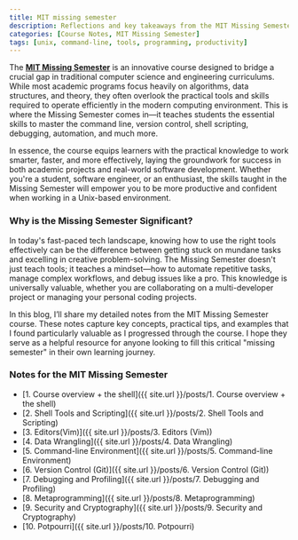 ```yaml
---
title: MIT missing semester
description: Reflections and key takeaways from the MIT Missing Semester course — a must-read for developers seeking to enhance their software engineering skills.
categories: [Course Notes, MIT Missing Semester]
tags: [unix, command-line, tools, programming, productivity]
---
```


The [**MIT Missing Semester**](https://missing.csail.mit.edu/) is an innovative course designed to bridge a crucial gap in traditional computer science and engineering curriculums. While most academic programs focus heavily on algorithms, data structures, and theory, they often overlook the practical tools and skills required to operate efficiently in the modern computing environment. This is where the Missing Semester comes in—it teaches students the essential skills to master the command line, version control, shell scripting, debugging, automation, and much more.  

In essence, the course equips learners with the practical knowledge to work smarter, faster, and more effectively, laying the groundwork for success in both academic projects and real-world software development. Whether you're a student, software engineer, or an enthusiast, the skills taught in the Missing Semester will empower you to be more productive and confident when working in a Unix-based environment.

### Why is the Missing Semester Significant?  

In today's fast-paced tech landscape, knowing how to use the right tools effectively can be the difference between getting stuck on mundane tasks and excelling in creative problem-solving. The Missing Semester doesn't just teach tools; it teaches a mindset—how to automate repetitive tasks, manage complex workflows, and debug issues like a pro. This knowledge is universally valuable, whether you are collaborating on a multi-developer project or managing your personal coding projects.  

In this blog, I’ll share my detailed notes from the MIT Missing Semester course. These notes capture key concepts, practical tips, and examples that I found particularly valuable as I progressed through the course. I hope they serve as a helpful resource for anyone looking to fill this critical "missing semester" in their own learning journey.

### Notes for the MIT Missing Semester

- [1. Course overview + the shell]({{ site.url }}/posts/1. Course overview + the shell)
- [2. Shell Tools and Scripting]({{ site.url }}/posts/2. Shell Tools and Scripting)
- [3. Editors(Vim)]({{ site.url }}/posts/3. Editors (Vim))
- [4. Data Wrangling]({{ site.url }}/posts/4. Data Wrangling)
- [5. Command-line Environment]({{ site.url }}/posts/5. Command-line Environment)
- [6. Version Control (Git)]({{ site.url }}/posts/6. Version Control (Git))
- [7. Debugging and Profiling]({{ site.url }}/posts/7. Debugging and Profiling)
- [8. Metaprogramming]({{ site.url }}/posts/8. Metaprogramming)
- [9. Security and Cryptography]({{ site.url }}/posts/9. Security and Cryptography)
- [10. Potpourri]({{ site.url }}/posts/10. Potpourri)
